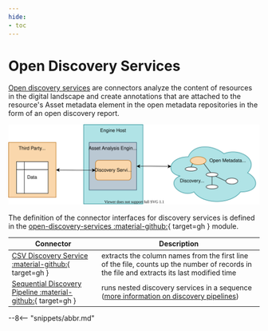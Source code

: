 ```yaml
---
hide:
- toc
---
```


<!-- SPDX-License-Identifier: CC-BY-4.0 -->
<!-- Copyright Contributors to the Egeria project. -->

# Open Discovery Services

[Open discovery services](/egeria-docs/frameworks/odf/#discovery-service) are connectors analyze the content of resources in the digital landscape and create annotations that are attached to the resource's Asset metadata element in the open metadata repositories in the form of an open discovery report.

![Discovery services](discovery-service.svg)

The definition of the connector interfaces for discovery services is defined in the [open-discovery-services :material-github:](https://github.com/odpi/egeria/tree/master/open-metadata-implementation/frameworks/open-discovery-framework/src/main/java/org/odpi/openmetadata/frameworks/discovery){ target=gh } module.

| Connector | Description |
|---|---|
| [CSV Discovery Service :material-github:](https://github.com/odpi/egeria/tree/master/open-metadata-implementation/adapters/open-connectors/discovery-service-connectors){ target=gh } | extracts the column names from the first line of the file, counts up the number of records in the file and extracts its last modified time |
| [Sequential Discovery Pipeline :material-github:](https://github.com/odpi/egeria/tree/master/open-metadata-implementation/adapters/open-connectors/discovery-service-connectors){ target=gh } | runs nested discovery services in a sequence ([more information on discovery pipelines](/egeria-docs/frameworks/odf/#discovery-pipeline)) |

--8<-- "snippets/abbr.md"
